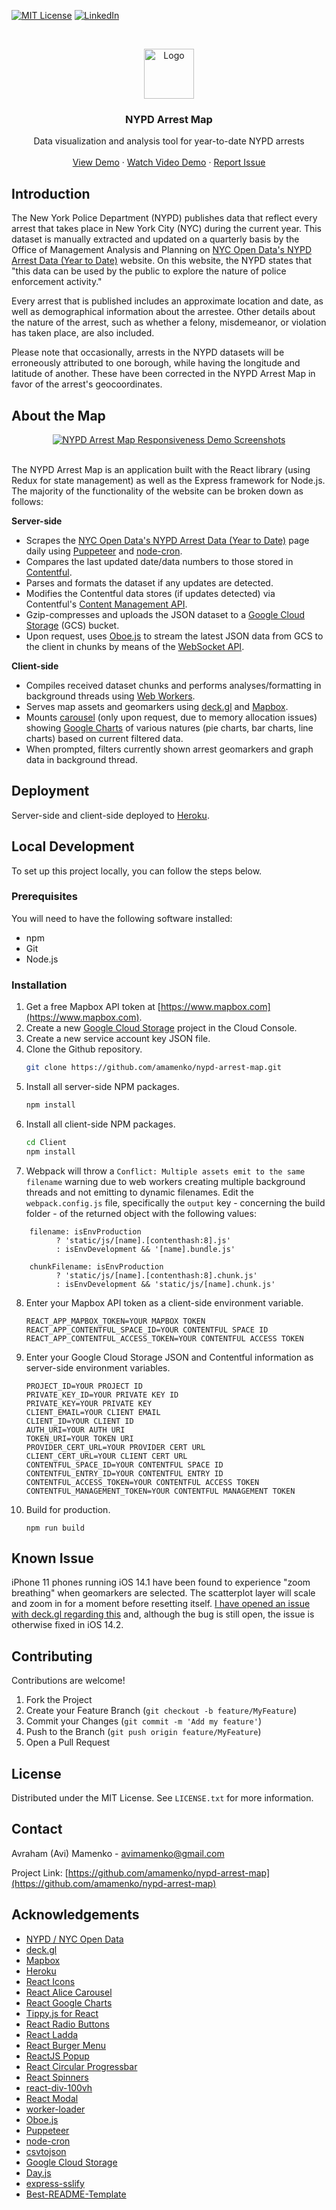 [![MIT License][license-shield]][license-url]
[![LinkedIn][linkedin-shield]][linkedin-url]

<!-- PROJECT LOGO -->
<br />
<p align="center">
  <a href="https://github.com/amamenko/nypd-arrest-map">
    <img src="Client/public/android-chrome-192x192.png" alt="Logo" width="80" height="80" />
  </a>

  <h3 align="center">NYPD Arrest Map</h3>

  <p align="center">
    Data visualization and analysis tool for year-to-date NYPD arrests 
    <br />
    <br />
    <a href="https://nypd-arrest-map.herokuapp.com">View Demo</a>
    ·
    <a href="https://www.youtube.com/watch?v=eO54xtfrfPk">Watch Video Demo</a>
    ·
    <a href="https://github.com/amamenko/nypd-arrest-map/issues">Report Issue</a> 
  </p>
</p>

## Introduction

The New York Police Department (NYPD) publishes data that reflect every arrest that takes place in New York City (NYC) during the current year. This dataset is manually extracted
and updated on a quarterly basis by the Office of Management Analysis and Planning on [NYC Open Data's NYPD Arrest Data (Year to Date)](https://data.cityofnewyork.us/Public-Safety/NYPD-Arrest-Data-Year-to-Date-/uip8-fykc) website.
On this website, the NYPD states that "this data can be used by the public to explore the nature of police enforcement activity."

Every arrest that is published includes an approximate location and date, as well as demographical information about the arrestee. Other details about the nature of the arrest,
such as whether a felony, misdemeanor, or violation has taken place, are also included.

Please note that occasionally, arrests in the NYPD datasets will be erroneously attributed to one borough, while having the longitude and latitude of another. These have been corrected in the NYPD Arrest Map in
favor of the arrest's geocoordinates.

## About the Map

<p align="center">
<a href="https://nypd-arrest-map.herokuapp.com">
    <img  src="Client/images/ResponsiveDesignDemo.png" alt="NYPD Arrest Map Responsiveness Demo Screenshots" />
</a>
</span>
<br />
<br />

The NYPD Arrest Map is an application built with the React library (using Redux for state management) as well as the Express framework for Node.js. The majority of the functionality of the
website can be broken down as follows:

<strong>Server-side</strong>

- Scrapes the [NYC Open Data's NYPD Arrest Data (Year to Date)](https://data.cityofnewyork.us/Public-Safety/NYPD-Arrest-Data-Year-to-Date-/uip8-fykc) page
  daily using [Puppeteer](https://github.com/puppeteer/puppeteer) and [node-cron](https://www.npmjs.com/package/node-cron).
- Compares the last updated date/data numbers to those stored in [Contentful](https://www.contentful.com).
- Parses and formats the dataset if any updates are detected.
- Modifies the Contentful data stores (if updates detected) via Contentful's [Content Management API](https://www.contentful.com/developers/docs/references/content-management-api/).
- Gzip-compresses and uploads the JSON dataset to a [Google Cloud Storage](https://cloud.google.com/storage) (GCS) bucket.
- Upon request, uses [Oboe.js](http://oboejs.com) to stream the latest JSON data from GCS to the client in chunks by means of the [WebSocket API](https://developer.mozilla.org/en-US/docs/Web/API/WebSockets_API).

<strong>Client-side</strong>

- Compiles received dataset chunks and performs analyses/formatting in background threads using [Web Workers](https://developer.mozilla.org/en-US/docs/Web/API/Web_Workers_API).
- Serves map assets and geomarkers using [deck.gl](https://deck.gl) and [Mapbox](https://www.mapbox.com).
- Mounts [carousel](https://www.npmjs.com/package/react-alice-carousel) (only upon request, due to memory allocation issues) showing [Google Charts](https://www.npmjs.com/package/react-google-charts) of various natures (pie charts, bar charts, line charts) based on current filtered data.
- When prompted, filters currently shown arrest geomarkers and graph data in background thread.

## Deployment

Server-side and client-side deployed to [Heroku](https://www.heroku.com/).

## Local Development

To set up this project locally, you can follow the steps below.

### Prerequisites

You will need to have the following software installed:

- npm
- Git
- Node.js

### Installation

1. Get a free Mapbox API token at [https://www.mapbox.com](https://www.mapbox.com).
2. Create a new [Google Cloud Storage](https://cloud.google.com/storage) project in the Cloud Console.
3. Create a new service account key JSON file.
4. Clone the Github repository.
   ```sh
   git clone https://github.com/amamenko/nypd-arrest-map.git
   ```
5. Install all server-side NPM packages.
   ```sh
   npm install
   ```
6. Install all client-side NPM packages.
   ```sh
   cd Client
   npm install
   ```
7. Webpack will throw a `Conflict: Multiple assets emit to the same filename` warning due to web workers creating multiple background threads and not emitting to dynamic
   filenames. Edit the `webpack.config.js` file, specifically the `output` key - concerning the build folder - of the returned object with the following values:

```JS
    filename: isEnvProduction
          ? 'static/js/[name].[contenthash:8].js'
          : isEnvDevelopment && '[name].bundle.js'
```

```JS
    chunkFilename: isEnvProduction
          ? 'static/js/[name].[contenthash:8].chunk.js'
          : isEnvDevelopment && 'static/js/[name].chunk.js'
```

8. Enter your Mapbox API token as a client-side environment variable.
   ```JS
   REACT_APP_MAPBOX_TOKEN=YOUR MAPBOX TOKEN
   REACT_APP_CONTENTFUL_SPACE_ID=YOUR CONTENTFUL SPACE ID
   REACT_APP_CONTENTFUL_ACCESS_TOKEN=YOUR CONTENTFUL ACCESS TOKEN
   ```
9. Enter your Google Cloud Storage JSON and Contentful information as server-side environment variables.
   ```JS
   PROJECT_ID=YOUR PROJECT ID
   PRIVATE_KEY_ID=YOUR PRIVATE KEY ID
   PRIVATE_KEY=YOUR PRIVATE KEY
   CLIENT_EMAIL=YOUR CLIENT EMAIL
   CLIENT_ID=YOUR CLIENT ID
   AUTH_URI=YOUR AUTH URI
   TOKEN_URI=YOUR TOKEN URI
   PROVIDER_CERT_URL=YOUR PROVIDER CERT URL
   CLIENT_CERT_URL=YOUR CLIENT CERT URL
   CONTENTFUL_SPACE_ID=YOUR CONTENTFUL SPACE ID
   CONTENTFUL_ENTRY_ID=YOUR CONTENTFUL ENTRY ID
   CONTENTFUL_ACCESS_TOKEN=YOUR CONTENTFUL ACCESS TOKEN
   CONTENTFUL_MANAGEMENT_TOKEN=YOUR CONTENTFUL MANAGEMENT TOKEN
   ```
10. Build for production.
    ```JS
    npm run build
    ```

## Known Issue

iPhone 11 phones running iOS 14.1 have been found to experience "zoom breathing" when geomarkers are selected. The scatterplot layer will scale and zoom in for a moment before resetting itself.
[I have opened an issue with deck.gl regarding this](https://github.com/visgl/deck.gl/issues/5140) and, although the bug is still open, the issue is otherwise fixed in iOS 14.2.

<!-- CONTRIBUTING -->

## Contributing

Contributions are welcome!

1. Fork the Project
2. Create your Feature Branch (`git checkout -b feature/MyFeature`)
3. Commit your Changes (`git commit -m 'Add my feature'`)
4. Push to the Branch (`git push origin feature/MyFeature`)
5. Open a Pull Request

<!-- LICENSE -->

## License

Distributed under the MIT License. See `LICENSE.txt` for more information.

<!-- CONTACT -->

## Contact

Avraham (Avi) Mamenko - avimamenko@gmail.com

Project Link: [https://github.com/amamenko/nypd-arrest-map](https://github.com/amamenko/nypd-arrest-map)

<!-- ACKNOWLEDGEMENTS -->

## Acknowledgements

- [NYPD / NYC Open Data](https://opendata.cityofnewyork.us)
- [deck.gl](https://deck.gl)
- [Mapbox](https://www.mapbox.com)
- [Heroku](https://www.heroku.com)
- [React Icons](https://react-icons.github.io/react-icons)
- [React Alice Carousel](https://www.npmjs.com/package/react-alice-carousel)
- [React Google Charts](https://react-google-charts.com)
- [Tippy.js for React](https://www.npmjs.com/package/@tippyjs/react)
- [React Radio Buttons](https://www.npmjs.com/package/react-radio-buttons)
- [React Ladda](https://www.npmjs.com/package/react-ladda)
- [React Burger Menu](https://github.com/negomi/react-burger-menu)
- [ReactJS Popup](https://www.npmjs.com/package/reactjs-popup)
- [React Circular Progressbar](https://www.npmjs.com/package/react-circular-progressbar)
- [React Spinners](https://www.npmjs.com/package/react-spinners)
- [react-div-100vh](https://www.npmjs.com/package/react-div-100vh)
- [React Modal](https://www.npmjs.com/package/react-modal)
- [worker-loader](https://www.npmjs.com/package/worker-loader)
- [Oboe.js](http://oboejs.com)
- [Puppeteer](https://www.npmjs.com/package/puppeteer)
- [node-cron](https://www.npmjs.com/package/node-cron)
- [csvtojson](https://www.npmjs.com/package/csvtojson)
- [Google Cloud Storage](https://cloud.google.com/storage)
- [Day.js](https://github.com/iamkun/dayjs)
- [express-sslify](https://www.npmjs.com/package/express-sslify)
- [Best-README-Template](https://github.com/othneildrew/Best-README-Template)

<!-- MARKDOWN LINKS & IMAGES -->
<!-- https://www.markdownguide.org/basic-syntax/#reference-style-links -->

[license-shield]: https://img.shields.io/github/license/othneildrew/Best-README-Template.svg?style=for-the-badge
[license-url]: https://github.com/amamenko/nypd-arrest-map/blob/master/LICENSE.txt
[linkedin-shield]: https://img.shields.io/badge/-LinkedIn-black.svg?style=for-the-badge&logo=linkedin&colorB=555
[linkedin-url]: https://www.linkedin.com/in/avrahammamenko
